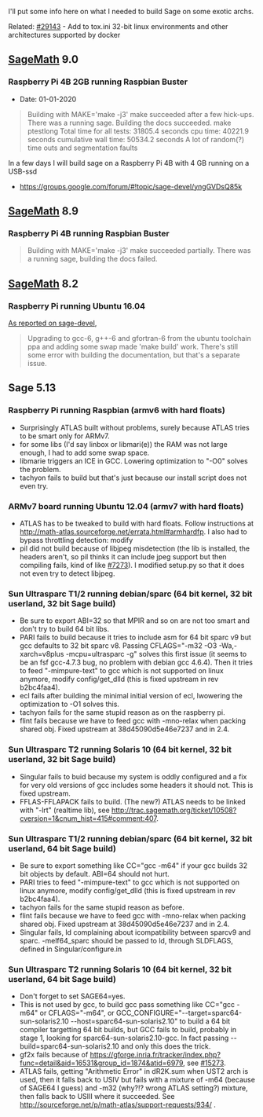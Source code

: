 I'll put some info here on what I needed to build Sage on some exotic archs.

Related: [#29143](https://trac.sagemath.org/ticket/29143) - Add to tox.ini 32-bit linux environments and other architectures supported by docker

## [SageMath](SageMath) 9.0

### Raspberry Pi 4B 2GB running Raspbian Buster

* Date: 01-01-2020

> Building with MAKE='make -j3' make succeeded after a few hick-ups. There was a running sage.
> Building the docs succeeded.
> make ptestlong Total time for all tests: 31805.4 seconds
>    cpu time: 40221.9 seconds
>   cumulative wall time: 50534.2 seconds
> A lot of random(?) time outs and segmentation faults

In a few days I will build sage on a Raspberry Pi 4B with 4 GB running on a USB-ssd

*  [https://groups.google.com/forum/#!topic/sage-devel/yngGVDsQ85k ](https://groups.google.com/forum/#!topic/sage-devel/yngGVDsQ85k)


## [SageMath](SageMath) 8.9

### Raspberry Pi 4B running Raspbian Buster

> Building with MAKE='make -j3' make succeeded partially. There was a running sage, building the docs failed.



## [SageMath](SageMath) 8.2

### Raspberry Pi running Ubuntu 16.04

[As reported on sage-devel](https://groups.google.com/d/msg/sage-devel/rR1VPpTC-lM/yWgotdg-BwAJ),

> Upgrading to gcc-6, g++-6 and gfortran-6 from the ubuntu toolchain ppa
> and adding some swap made 'make build' work. There's still some error
> with building the documentation, but that's a separate issue.

## Sage 5.13

### Raspberry Pi running Raspbian (armv6 with hard floats)

* Surprisingly ATLAS built without problems, surely because ATLAS tries to be smart only for ARMv7.
* for some libs (I'd say linbox or libmari(e)) the RAM was not large enough, I had to add some swap space.
* libmarie triggers an ICE in GCC. Lowering optimization to "-O0" solves the problem.
* tachyon fails to build but that's just because our install script does not even try.

### ARMv7 board running Ubuntu 12.04 (armv7 with hard floats)

* ATLAS has to be tweaked to build with hard floats. Follow instructions at http://math-atlas.sourceforge.net/errata.html#armhardfp. I also had to bypass throttling detection: modify 
* pil did not build because of libjpeg misdetection (the lib is installed, the headers aren't, so pil thinks it can include jpeg support but then compiling fails, kind of like [#7273](https://trac.sagemath.org/ticket/7273)). I modified setup.py so that it does not even try to detect libjpeg.

### Sun Ultrasparc T1/2 running debian/sparc (64 bit kernel, 32 bit userland, 32 bit Sage build)

* Be sure to export ABI=32 so that MPIR and so on are not too smart and don't try to build 64 bit libs.
* PARI fails to build because it tries to include asm for 64 bit sparc v9 but gcc defaults to 32 bit sparc v8. Passing CFLAGS="-m32 -O3 -Wa,-xarch=v8plus -mcpu=ultrasparc  -g" solves this first issue (it seems to be an fsf gcc-4.7.3 bug, no problem with debian gcc 4.6.4). Then it tries to feed "-mimpure-text" to gcc which is not supported on linux anymore, modify config/get_dlld (this is fixed upstream in rev b2bc4faa4). 
* ecl fails after building the minimal initial version of ecl, lwowering the optimization to -O1 solves this.
* tachyon fails for the same stupid reason as on the raspberry pi.
* flint fails because we have to feed gcc with -mno-relax when packing shared obj. Fixed upstream at 38d45090d5e46e7237 and in 2.4.

### Sun Ultrasparc T2 running Solaris 10 (64 bit kernel, 32 bit userland, 32 bit Sage build)

* Singular fails to buid because my system is oddly configured and a fix for very old versions of gcc includes some headers it should not. This is fixed upstream.
* FFLAS-FFLAPACK fails to build. (The new?) ATLAS needs to be linked with "-lrt" (realtime lib), see http://trac.sagemath.org/ticket/10508?cversion=1&cnum_hist=415#comment:407.

### Sun Ultrasparc T1/2 running debian/sparc (64 bit kernel, 32 bit userland, 64 bit Sage build)

* Be sure to export something like CC="gcc -m64" if your gcc builds 32 bit objects by default. ABI=64 should not hurt.
* PARI tries to feed "-mimpure-text" to gcc which is not supported on linux anymore, modify config/get_dlld (this is fixed upstream in rev b2bc4faa4). 
* tachyon fails for the same stupid reason as before.
* flint fails because we have to feed gcc with -mno-relax when packing shared obj. Fixed upstream at 38d45090d5e46e7237 and in 2.4.
* Singular fails, ld complaining about icompatibility between sparcv9 and sparc. -melf64_sparc should be passed to ld, through SLDFLAGS, defined in Singular/configure.in

### Sun Ultrasparc T2 running Solaris 10 (64 bit kernel, 32 bit userland, 64 bit Sage build)

* Don't forget to set SAGE64=yes.
* This is not used by gcc, to build gcc pass something like CC="gcc -m64" or CFLAGS="-m64", or GCC_CONFIGURE="--target=sparc64-sun-solaris2.10 --host=sparc64-sun-solaris2.10" to build a 64 bit compiler targetting 64 bit builds, but GCC fails to build, probably in stage 1, looking for sparc64-sun-solaris2.10-gcc.
  In fact passing --build=sparc64-sun-solaris2.10 and only this does the trick.
* gf2x fails because of https://gforge.inria.fr/tracker/index.php?func=detail&aid=16531&group_id=1874&atid=6979, see [#15273](https://trac.sagemath.org/ticket/15273).
* ATLAS fails, getting "Arithmetic Error" in dR2K.sum when UST2 arch is used, then it falls back to USIV but fails with a mixture of -m64 (because of SAGE64 I guess) and -m32 (why?!? wrong ATLAS setting?) mixture, then falls back to USIII where it succeeded. See http://sourceforge.net/p/math-atlas/support-requests/934/ .